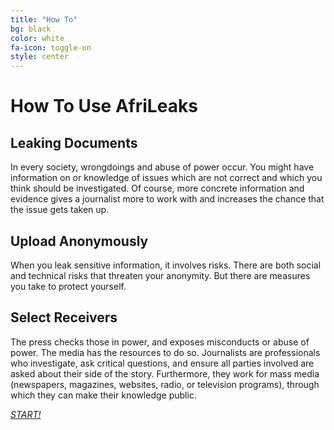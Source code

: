 ```yaml
---
title: "How To"
bg: black
color: white
fa-icon: toggle-on
style: center
---
```

# How To Use AfriLeaks

## Leaking Documents

In every society, wrongdoings and abuse of power occur. You might have information on or knowledge of issues which are not correct and which you think should be investigated. Of course, more concrete information and evidence gives a journalist more to work with and increases the chance that the issue gets taken up.

## Upload Anonymously

When you leak sensitive information, it involves risks. There are both social and technical risks that threaten your anonymity. But there are measures you take to protect yourself.

## Select Receivers

The press checks those in power, and exposes misconducts or abuse of power. The media has the resources to do so. Journalists are professionals who investigate, ask critical questions, and ensure all parties involved are asked about their side of the story. Furthermore, they work for mass media (newspapers, magazines, websites, radio, or television programs), through which they can make their knowledge public.

[*START!*](https://secure.afrileaks.org/#/)